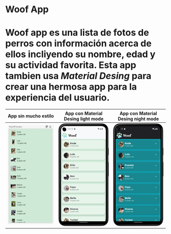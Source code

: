 Woof App
==================================

Woof app es una lista de fotos de perros con información acerca de ellos incliyendo su nombre, edad y su actividad favorita. Esta app tambien usa ***Material Desing*** para crear una hermosa app para la experiencia del usuario.
==================================

|App sin mucho estilo|App con Material Desing light mode|App con Material Desing night mode|
|-|-|-|
|![App sin mucho estilo](https://github.com/GabrielGomezGG/AndroidComposeGoogleCodelab/blob/master/MaterialComposeExample/without%20style.png)|![App light mode](https://github.com/GabrielGomezGG/AndroidComposeGoogleCodelab/blob/master/MaterialComposeExample/final-light-mode.png)|![App night mode](https://github.com/GabrielGomezGG/AndroidComposeGoogleCodelab/blob/master/MaterialComposeExample/final-night-mode.png)|


